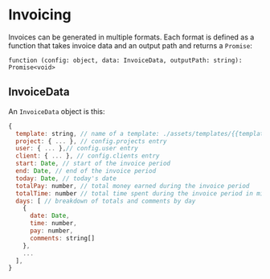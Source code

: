 # Invoicing

Invoices can be generated in multiple formats. Each format is defined as a function that takes invoice data and an output path and returns a `Promise`:

`function (config: object, data: InvoiceData, outputPath: string): Promise<void>`

## InvoiceData

An `InvoiceData` object is this:

```js
{
  template: string, // name of a template: ./assets/templates/{{template}}.hbs
  project: { ... }, // config.projects entry
  user: { ... },// config.user entry 
  client: { ... }, // config.clients entry
  start: Date, // start of the invoice period
  end: Date, // end of the invoice period
  today: Date, // today's date
  totalPay: number, // total money earned during the invoice period
  totalTime: number // total time spent during the invoice period in milliseconds
  days: [ // breakdown of totals and comments by day
    {
      date: Date,
      time: number,
      pay: number,
      comments: string[]
    },
    ...
  ],
}
```
